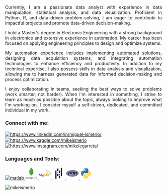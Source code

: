 

<p style="text-align: justify;">
    Currently, I am a passionate data analyst with experience in data manipulation, statistical analysis, and data visualization. Proficient in Python, R, and data-driven problem-solving, I am eager to contribute to impactful projects and promote data-driven decision-making.
</p>

<p style="text-align: justify;">
    I hold a Master's degree in Electronic Engineering with a strong background in electronics and extensive experience in automation. My career has been focused on applying engineering principles to design and optimize systems.
</p>

<p style="text-align: justify;">
    My automation experience includes implementing automated solutions, designing data acquisition systems, and integrating automation technologies to enhance efficiency and productivity. In addition to my technical expertise, I also possess skills in data analysis and visualization, allowing me to harness generated data for informed decision-making and process optimization.
</p>

<p style="text-align: justify;">
    I enjoy collaborating in teams, seeking the best ways to solve problems (work smarter, not harder). When I'm interested in something, I strive to learn as much as possible about the topic, always looking to improve what I'm working on. I consider myself a self-driven, dedicated, and committed individual in my work.
</p>


<h3 align="left">Connect with me:</h3>
<p align="left">
<a href="https://www.linkedin.com/in/miguel-ismerio/" target="blank"> <img align="center" src="https://raw.githubusercontent.com/rahuldkjain/github-profile-readme-generator/master/src/images/icons/Social/linked-in-alt.svg" alt="https://www.linkedin.com/in/miguel-ismerio/" height="30" width="40" /></a>
<a href="https://www.kaggle.com/mikeismerio" target="blank"><img align="center" src="https://raw.githubusercontent.com/rahuldkjain/github-profile-readme-generator/master/src/images/icons/Social/kaggle.svg" alt="https://www.kaggle.com/mikeismerio" height="30" width="40" /></a>
<a href="https://www.instagram.com/mikelegarreta/" target="blank"><img align="center" src="https://raw.githubusercontent.com/rahuldkjain/github-profile-readme-generator/master/src/images/icons/Social/instagram.svg" alt="https://www.instagram.com/mikelegarreta/" height="30" width="40" /></a>
</p>

<h3 align="left">Languages and Tools:</h3>
<p align="left"> <a href="https://www.mathworks.com/" target="_blank" rel="noreferrer"> <img src="https://upload.wikimedia.org/wikipedia/commons/2/21/Matlab_Logo.png" alt="matlab" width="40" height="40"/> </a> <a href="https://www.mongodb.com/" target="_blank" rel="noreferrer"> <img src="https://raw.githubusercontent.com/devicons/devicon/master/icons/mongodb/mongodb-original-wordmark.svg" alt="mongodb" width="40" height="40"/> </a> <a href="https://www.mysql.com/" target="_blank" rel="noreferrer"> <img src="https://raw.githubusercontent.com/devicons/devicon/master/icons/mysql/mysql-original-wordmark.svg" alt="mysql" width="40" height="40"/> </a> <a href="https://pandas.pydata.org/" target="_blank" rel="noreferrer"> <img src="https://raw.githubusercontent.com/devicons/devicon/2ae2a900d2f041da66e950e4d48052658d850630/icons/pandas/pandas-original.svg" alt="pandas" width="40" height="40"/> </a> <a href="https://www.php.net" target="_blank" rel="noreferrer"> <img src="https://raw.githubusercontent.com/devicons/devicon/master/icons/php/php-original.svg" alt="php" width="40" height="40"/> </a> <a href="https://www.python.org" target="_blank" rel="noreferrer"> <img src="https://raw.githubusercontent.com/devicons/devicon/master/icons/python/python-original.svg" alt="python" width="40" height="40"/> </a> <a href="https://seaborn.pydata.org/" target="_blank" rel="noreferrer"> 


  
</a> </p>


<p align="left"> <img src="https://komarev.com/ghpvc/?username=mikeismerio&label=Profile%20views&color=0e75b6&style=flat" alt="mikeismerio" /> </p>
